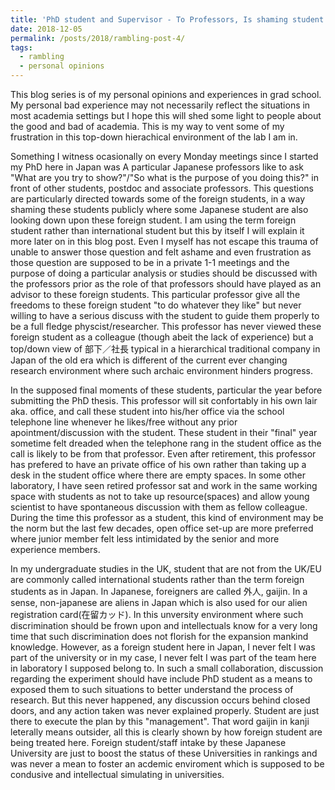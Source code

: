 ```yaml
---
title: 'PhD student and Supervisor - To Professors, Is shaming student in front of other people a fetish of yours?"'
date: 2018-12-05
permalink: /posts/2018/rambling-post-4/
tags:
  - rambling
  - personal opinions
---
```


This blog series is of my personal opinions and experiences in grad school. My personal bad experience may not necessarily reflect the situations in most academia settings but I hope this will shed some light to people about the good and bad of academia. This is my way to vent some of my frustration in this top-down hierachical environment of the lab I am in.

Something I witness ocasionally on every Monday meetings since I started my PhD here in Japan was A particular Japanese professors like to ask "What are you try to show?"/"So what is the purpose of you doing this?" in front of other students, postdoc and associate professors. This questions are particularly directed towards some of the foreign students, in a way shaming these students publicly where some Japanese student are also looking down upon these foreign student. I am using the term foreign student rather than international student but this by itself I will explain it more later on in this blog post. Even I myself has not escape this trauma of unable to answer those question and felt ashame and even frustration as those question are supposed to be in a private 1-1 meetings and the purpose of doing a particular analysis or studies should be discussed with the professors prior as the role of that professors should have played as an advisor to these foreign students. This particular professor give all the freedoms to these foreign student "to do whatever they like" but never willing to have a serious discuss with the student to guide them properly to be a full fledge physcist/researcher. This professor has never viewed these foreign student as a colleague (though abeit the lack of experience) but a top/down view of 部下／社長 typical in a hierarchical traditional company in Japan of the old era which is different of the current ever changing research environment where such archaic environment hinders progress. 

In the supposed final moments of these students, particular the year before submitting the PhD thesis. This professor will sit confortably in his own lair aka. office, and call these student into his/her office via the school telephone line whenever he likes/free without any prior apointment/discussion with the student. These student in their "final" year sometime felt dreaded when the telephone rang in the student office as the call is likely to be from that professor. Even after retirement, this professor has prefered to have an private office of his own rather than taking up a desk in the student office where there are empty spaces. In some other laboratory, I have seen retired professor sat and work in the same working space with students as not to take up resource(spaces) and allow young scientist to have spontaneous discussion with them as fellow colleague. During the time this professor as a student, this kind of environment may be the norm but the last few decades, open office set-up are more preferred where junior member felt less intimidated by the senior and more experience members.

In my undergraduate studies in the UK, student that are not from the UK/EU are commonly called international students rather than the term foreign students as in Japan. In Japanese, foreigners are called 外人, gaijin. In a sense, non-japanese are aliens in Japan which is also used for our alien registration card(在留カッド). In this unversity environment where such discrimination should be frown upon and intellectuals know for a very long time that such discrimination does not florish for the expansion mankind knowledge. However, as a foreign student here in Japan, I never felt I was part of the university or in my case, I never felt I was part of the team here in laboratory I supposed belong to. In such a small collaboration, discussion regarding the experiment should have include PhD student as a means to exposed them to such situations to better understand the process of research. But this never happened, any discussion occurs behind closed doors, and any action taken was never explained properly. Student are just there to execute the plan by this "management". That word gaijin in kanji leterally means outsider, all this is clearly shown by how foreign student are being treated here. Foreign student/staff intake by these Japanese University are just to boost the status of these Universities  in rankings and was never a mean to foster an acdemic enviroment which is supposed to be condusive and intellectual simulating in universities.
